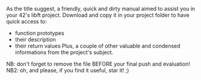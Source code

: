 ﻿As the title suggest, a friendly, quick and dirty manual aimed to assist you in your 42's libft project.
Download and copy it in your project folder to have quick access to:
- function prototypes
- their description
- their return values
Plus, a couple of other valuable and condensed informations from the project's subject.

NB: don't forget to remove the file BEFORE your final push and evaluation!
NB2: oh, and please, if you find it useful, star it! ;)
